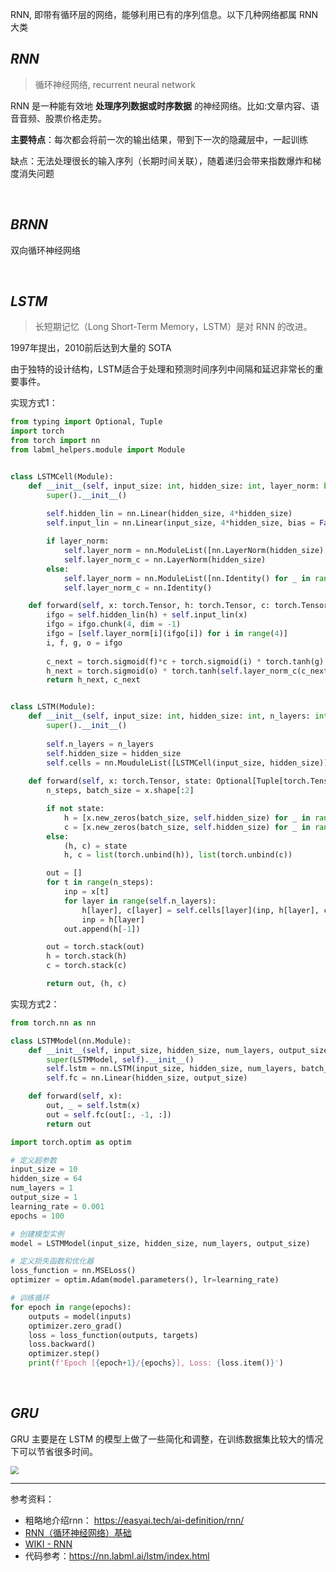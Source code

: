 
<p class="pgreen">RNN, 即带有循环层的网络，能够利用已有的序列信息。以下几种网络都属 RNN 大类</p>


## _RNN_

>循环神经网络, recurrent neural network

RNN 是一种能有效地 **处理序列数据或时序数据** 的神经网络。比如:⽂章内容、语⾳音频、股票价格⾛势。

**主要特点**：每次都会将前一次的输出结果，带到下一次的隐藏层中，一起训练

缺点：无法处理很长的输入序列（长期时间关联），随着递归会带来指数爆炸和梯度消失问题


</br>

## _BRNN_

双向循环神经网络


</br>

## _LSTM_


> 长短期记忆（Long Short-Term Memory，LSTM）是对 RNN 的改进。

1997年提出，2010前后达到大量的 SOTA


由于独特的设计结构，LSTM适合于处理和预测时间序列中间隔和延迟非常长的重要事件。


实现方式1：

```python
from typing import Optional, Tuple
import torch
from torch import nn
from labml_helpers.module import Module


class LSTMCell(Module):
    def __init__(self, input_size: int, hidden_size: int, layer_norm: bool = False):
        super().__init__()
        
        self.hidden_lin = nn.Linear(hidden_size, 4*hidden_size)
        self.input_lin = nn.Linear(input_size, 4*hidden_size, bias = False)

        if layer_norm:
            self.layer_norm = nn.ModuleList([nn.LayerNorm(hidden_size) for _ in range(4)])
            self.layer_norm_c = nn.LayerNorm(hidden_size)
        else:
            self.layer_norm = nn.ModuleList([nn.Identity() for _ in range(4)])
            self.layer_norm_c = nn.Identity()

    def forward(self, x: torch.Tensor, h: torch.Tensor, c: torch.Tensor):
        ifgo = self.hidden_lin(h) + self.input_lin(x)
        ifgo = ifgo.chunk(4, dim = -1)
        ifgo = [self.layer_norm[i](ifgo[i]) for i in range(4)]
        i, f, g, o = ifgo
        
        c_next = torch.sigmoid(f)*c + torch.sigmoid(i) * torch.tanh(g)
        h_next = torch.sigmoid(o) * torch.tanh(self.layer_norm_c(c_next))
        return h_next, c_next


class LSTM(Module):
    def __init__(self, input_size: int, hidden_size: int, n_layers: int):
        super().__init__()
        
        self.n_layers = n_layers
        self.hidden_size = hidden_size
        self.cells = nn.MouduleList([LSTMCell(input_size, hidden_size)] + [LSTMCell(hidden_size, hidden_size) for _ in range(n_layers - 1)])
    
    def forward(self, x: torch.Tensor, state: Optional[Tuple[torch.Tensor, torch.Tensor]] = None):
        n_steps, batch_size = x.shape[:2]

        if not state:
            h = [x.new_zeros(batch_size, self.hidden_size) for _ in range(self.n_layers)]
            c = [x.new_zeros(batch_size, self.hidden_size) for _ in range(self.n_layers)]
        else:
            (h, c) = state
            h, c = list(torch.unbind(h)), list(torch.unbind(c))

        out = []
        for t in range(n_steps):
            inp = x[t]
            for layer in range(self.n_layers):
                h[layer], c[layer] = self.cells[layer](inp, h[layer], c[layer])
                inp = h[layer]
            out.append(h[-1])

        out = torch.stack(out)
        h = torch.stack(h)
        c = torch.stack(c)

        return out, (h, c)
```


实现方式2：

```python
from torch.nn as nn

class LSTMModel(nn.Module):
    def __init__(self, input_size, hidden_size, num_layers, output_size):
        super(LSTMModel, self).__init__()
        self.lstm = nn.LSTM(input_size, hidden_size, num_layers, batch_first = True)
        self.fc = nn.Linear(hidden_size, output_size)

    def forward(self, x):
        out, _ = self.lstm(x)
        out = self.fc(out[:, -1, :])
        return out
```
```python
import torch.optim as optim

# 定义超参数
input_size = 10
hidden_size = 64
num_layers = 1
output_size = 1
learning_rate = 0.001
epochs = 100

# 创建模型实例
model = LSTMModel(input_size, hidden_size, num_layers, output_size)

# 定义损失函数和优化器
loss_function = nn.MSELoss()
optimizer = optim.Adam(model.parameters(), lr=learning_rate)

# 训练循环
for epoch in range(epochs):
    outputs = model(inputs)
    optimizer.zero_grad()
    loss = loss_function(outputs, targets)
    loss.backward()
    optimizer.step()
    print(f'Epoch [{epoch+1}/{epochs}], Loss: {loss.item()}')
```



</br>

## _GRU_

GRU 主要是在 LSTM 的模型上做了一些简化和调整，在训练数据集比较大的情况下可以节省很多时间。

<img src="https://img-1301102143.cos.ap-beijing.myqcloud.com/20230824181535.png" style="zoom:80%">



---------------


参考资料：
- 粗略地介绍rnn： https://easyai.tech/ai-definition/rnn/
- [RNN（循环神经网络）基础](https://zhuanlan.zhihu.com/p/30844905)
- [WIKI - RNN](https://zh.wikipedia.org/zh-hans/%E5%BE%AA%E7%8E%AF%E7%A5%9E%E7%BB%8F%E7%BD%91%E7%BB%9C)
- 代码参考：https://nn.labml.ai/lstm/index.html